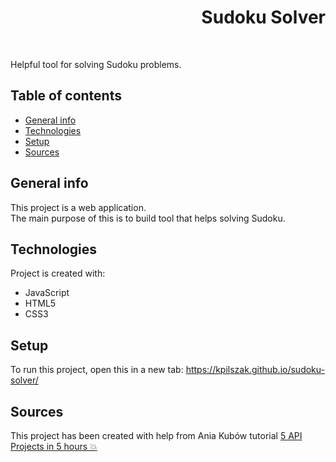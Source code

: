 <h1 align="right">Sudoku Solver</h1><br>

Helpful tool for solving Sudoku problems.

## Table of contents
* [General info](#general-info)
* [Technologies](#technologies)
* [Setup](#setup)
* [Sources](#sources)

## General info
This project is a web application.  
The main purpose of this is to build tool that helps solving Sudoku.        
	
## Technologies
Project is created with:
* JavaScript
* HTML5
* CSS3  

## Setup
To run this project, open this in a new tab: <a href="https://kpilszak.github.io/sudoku-solver/">https://kpilszak.github.io/sudoku-solver/</a>

## Sources
This project has been created with help from Ania Kubów tutorial <a href="https://www.youtube.com/watch?v=WDwhJNbWka0">5 API Projects in 5 hours 💥
